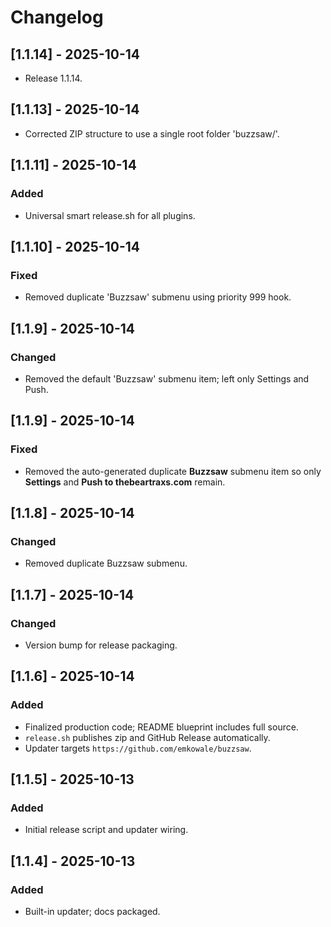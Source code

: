 # Changelog

## [1.1.14] - 2025-10-14
- Release 1.1.14.


## [1.1.13] - 2025-10-14
- Corrected ZIP structure to use a single root folder 'buzzsaw/'.


## [1.1.11] - 2025-10-14
### Added
- Universal smart release.sh for all plugins.


## [1.1.10] - 2025-10-14
### Fixed
- Removed duplicate 'Buzzsaw' submenu using priority 999 hook.


## [1.1.9] - 2025-10-14
### Changed
- Removed the default 'Buzzsaw' submenu item; left only Settings and Push.


## [1.1.9] - 2025-10-14
### Fixed
- Removed the auto-generated duplicate **Buzzsaw** submenu item so only **Settings** and **Push to thebeartraxs.com** remain.


## [1.1.8] - 2025-10-14
### Changed
- Removed duplicate Buzzsaw submenu.


## [1.1.7] - 2025-10-14
### Changed
- Version bump for release packaging.


## [1.1.6] - 2025-10-14
### Added
- Finalized production code; README blueprint includes full source.
- `release.sh` publishes zip and GitHub Release automatically.
- Updater targets `https://github.com/emkowale/buzzsaw`.

## [1.1.5] - 2025-10-13
### Added
- Initial release script and updater wiring.

## [1.1.4] - 2025-10-13
### Added
- Built-in updater; docs packaged.
